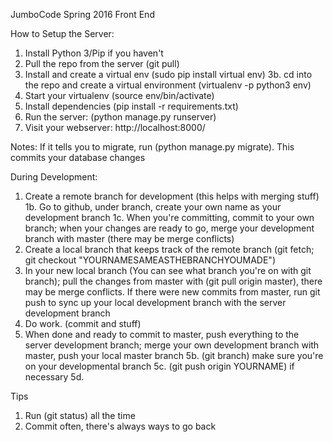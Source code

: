 JumboCode Spring 2016 Front End


How to Setup the Server:

1. Install Python 3/Pip if you haven't
2. Pull the repo from the server (git pull)
3. Install and create a virtual env (sudo pip install virtual env)
3b. cd into the repo and create a virtual environment (virtualenv -p python3 env)
4. Start your virtualenv (source env/bin/activate)
5. Install dependencies (pip install -r requirements.txt)
6. Run the server: (python manage.py runserver)
7. Visit your webserver: http://localhost:8000/

Notes: If it tells you to migrate, run (python manage.py migrate). This commits your database changes

During Development:
1. Create a remote branch for development (this helps with merging stuff)
1b. Go to github, under branch, create your own name as your development branch
1c. When you're committing, commit to your own branch; when your changes are ready to go, merge your development branch with master (there may be merge conflicts)
2. Create a local branch that keeps track of the remote branch (git fetch; git checkout "YOURNAMESAMEASTHEBRANCHYOUMADE")
3. In your new local branch (You can see what branch you're on with git branch); pull the changes from master with (git pull origin master), there may be merge conflicts. If there were new commits from master, run git push to sync up your local development branch with the server development branch
4. Do work. (commit and stuff)
5. When done and ready to commit to master, push everything to the server development branch; merge your own development branch with master, push your local master branch 
5b. (git branch) make sure you're on your developmental branch
5c. (git push origin YOURNAME) if necessary
5d. 



Tips
1. Run (git status) all the time
2. Commit often, there's always ways to go back 